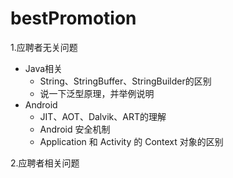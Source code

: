 # bestPromotion

1.应聘者无关问题

+ Java相关
    + String、StringBuffer、StringBuilder的区别
    + 说一下泛型原理，并举例说明
+ Android
    + JIT、AOT、Dalvik、ART的理解
    + Android 安全机制
    + Application 和 Activity 的 Context 对象的区别

2.应聘者相关问题